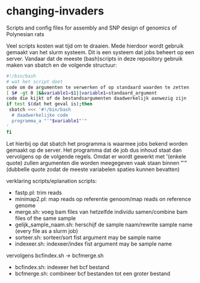 # changing-invaders
Scripts and config files for assembly and SNP design of genomics of Polynesian rats

Veel scripts kosten wat tijd om te draaien. Mede hierdoor wordt gebruik gemaakt van het slurm systeem.
Dit is een systeem dat jobs beheert op een server. Vandaar dat de meeste (bash)scripts in deze repository gebruik maken van sbatch en de volgende structuur:
```bash
#!/bin/bash
# wat het script doet
code om de argumenten te verwerken of op standaard waarden te zetten
[ $# -gt 0 ]&&variable1=$1||variable1=standaard_argument
code die kijkt of de bestandsargumenten daadwerkelijk aanwezig zijn
if test $(dat het geval is);then
 sbatch <<< '#!/bin/bash
  # daadwerkelijke code
  programma_a "'"$variable1"'"
'
fi
```
Let hierbij op dat sbatch het programma is waarmee jobs bekend worden gemaakt op de server. Het programma dat de job dus inhoud staat dan vervolgens op de volgende regels.
Omdat er wordt gewerkt met '(enkele quote) zullen argumenten die worden meegegeven vaak staan binnen "'" (dubbelle quote zodat de meeste variabelen spaties kunnen bevatten)

verklaring scripts/eplanation scripts:

* fastp.pl: trim reads
* minimap2.pl: map reads op referentie genoom/map reads on reference genome
* merge.sh: voeg bam files van hetzelfde individu samen/combine bam files of the same sample
* gelijk_sample_naam.sh: herschijf de sample naam/rewrite sample name (every file as a slurm job)
* sorteer.sh: sorteer/sort fist argument may be sample name
* indexeer.sh: indexeer/index fist argument may be sample name

vervolgens bcfindex.sh -> bcfmerge.sh
* bcfindex.sh: indexeer het bcf bestand
* bcfmerge.sh: combineer bcf bestanden tot een groter bestand
